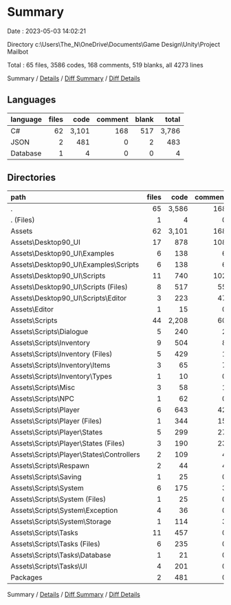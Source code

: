 # Summary

Date : 2023-05-03 14:02:21

Directory c:\\Users\\The_N\\OneDrive\\Documents\\Game Design\\Unity\\Project Mailbot

Total : 65 files,  3586 codes, 168 comments, 519 blanks, all 4273 lines

Summary / [Details](details.md) / [Diff Summary](diff.md) / [Diff Details](diff-details.md)

## Languages
| language | files | code | comment | blank | total |
| :--- | ---: | ---: | ---: | ---: | ---: |
| C# | 62 | 3,101 | 168 | 517 | 3,786 |
| JSON | 2 | 481 | 0 | 2 | 483 |
| Database | 1 | 4 | 0 | 0 | 4 |

## Directories
| path | files | code | comment | blank | total |
| :--- | ---: | ---: | ---: | ---: | ---: |
| . | 65 | 3,586 | 168 | 519 | 4,273 |
| . (Files) | 1 | 4 | 0 | 0 | 4 |
| Assets | 62 | 3,101 | 168 | 517 | 3,786 |
| Assets\\Desktop90_UI | 17 | 878 | 108 | 171 | 1,157 |
| Assets\\Desktop90_UI\\Examples | 6 | 138 | 6 | 28 | 172 |
| Assets\\Desktop90_UI\\Examples\\Scripts | 6 | 138 | 6 | 28 | 172 |
| Assets\\Desktop90_UI\\Scripts | 11 | 740 | 102 | 143 | 985 |
| Assets\\Desktop90_UI\\Scripts (Files) | 8 | 517 | 55 | 89 | 661 |
| Assets\\Desktop90_UI\\Scripts\\Editor | 3 | 223 | 47 | 54 | 324 |
| Assets\\Editor | 1 | 15 | 0 | 2 | 17 |
| Assets\\Scripts | 44 | 2,208 | 60 | 344 | 2,612 |
| Assets\\Scripts\\Dialogue | 5 | 240 | 2 | 38 | 280 |
| Assets\\Scripts\\Inventory | 9 | 504 | 8 | 75 | 587 |
| Assets\\Scripts\\Inventory (Files) | 5 | 429 | 1 | 55 | 485 |
| Assets\\Scripts\\Inventory\\Items | 3 | 65 | 7 | 17 | 89 |
| Assets\\Scripts\\Inventory\\Types | 1 | 10 | 0 | 3 | 13 |
| Assets\\Scripts\\Misc | 3 | 58 | 1 | 7 | 66 |
| Assets\\Scripts\\NPC | 1 | 62 | 0 | 12 | 74 |
| Assets\\Scripts\\Player | 6 | 643 | 42 | 105 | 790 |
| Assets\\Scripts\\Player (Files) | 1 | 344 | 15 | 41 | 400 |
| Assets\\Scripts\\Player\\States | 5 | 299 | 27 | 64 | 390 |
| Assets\\Scripts\\Player\\States (Files) | 3 | 190 | 23 | 45 | 258 |
| Assets\\Scripts\\Player\\States\\Controllers | 2 | 109 | 4 | 19 | 132 |
| Assets\\Scripts\\Respawn | 2 | 44 | 4 | 8 | 56 |
| Assets\\Scripts\\Saving | 1 | 25 | 0 | 3 | 28 |
| Assets\\Scripts\\System | 6 | 175 | 3 | 27 | 205 |
| Assets\\Scripts\\System (Files) | 1 | 25 | 0 | 5 | 30 |
| Assets\\Scripts\\System\\Exception | 4 | 36 | 0 | 12 | 48 |
| Assets\\Scripts\\System\\Storage | 1 | 114 | 3 | 10 | 127 |
| Assets\\Scripts\\Tasks | 11 | 457 | 0 | 69 | 526 |
| Assets\\Scripts\\Tasks (Files) | 6 | 235 | 0 | 32 | 267 |
| Assets\\Scripts\\Tasks\\Database | 1 | 21 | 0 | 4 | 25 |
| Assets\\Scripts\\Tasks\\UI | 4 | 201 | 0 | 33 | 234 |
| Packages | 2 | 481 | 0 | 2 | 483 |

Summary / [Details](details.md) / [Diff Summary](diff.md) / [Diff Details](diff-details.md)